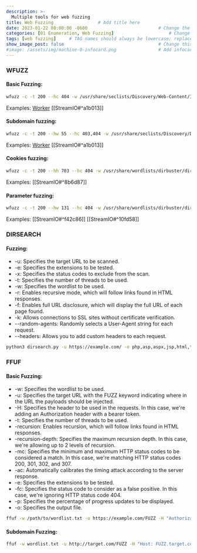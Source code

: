 ```yaml
---
description: >-
  Multiple tools for web fuzzing
title: Web Fuzzing                 # Add title here
date: 2023-01-22 08:00:00 -0600                           # Change the date to match completion date
categories: [01 Enumeration, Web Fuzzing]                     # Change Templates to Writeup
tags: [web fuzzing]     # TAG names should always be lowercase; replace template with writeup, and add relevant tags
show_image_post: false                                    # Change this to true
#image: /assets/img/machine-0-infocard.png                # Add infocard image here for post preview image
---
```

### WFUZZ

#### Basic Fuzzing:
```bash
wfuzz -c -t 200 --hc 404 -w /usr/share/seclists/Discovery/Web-Content/IIS.fuzz.txt -u http://10.10.10.203/FUZZ
```
Examples:
[Worker](https://shuciran.github.io/posts/Worker/#fnref:web-fuzzing)
[[StreamIO#^a1b013]]

#### Subdomain fuzzing:
```bash
wfuzz -c -t 200 --hw 55 --hc 403,404 -w /usr/share/seclists/Discovery/DNS/subdomains-top1million-110000.txt -H 'Host: FUZZ.worker.htb' -u http://worker.htb/
```
Examples:
[Worker](https://shuciran.github.io/posts/Worker/#fnref:web-fuzzing-subdomain)
[[StreamIO#^a1b013]]

#### Cookies fuzzing:
```bash
wfuzz -c -t 200 --hh 703 --hc 404 -w /usr/share/wordlists/dirbuster/directory-list-2.3-medium.txt -b 'PHPSESSID=b4l3qrn1urotb80r5qbsvmrpge' -u https://streamio.htb/FUZZ
```
Examples:
[[StreamIO#^8b6d87]]

#### Parameter fuzzing:
```bash
wfuzz -c -t 200 --hw 131 --hc 404 -w /usr/share/wordlists/dirbuster/directory-list-2.3-medium.txt -b 'PHPSESSID=b4l3qrn1urotb80r5qbsvmrpge' -u https://streamio.htb/admin/\\?FUZZ=
```
Examples:
[[StreamIO#^f42c86]]
[[StreamIO#^10fd58]]

### DIRSEARCH

#### Fuzzing:
- -u: Specifies the target URL to be scanned.
- -e: Specifies the extensions to be tested.
- -x: Specifies the status codes to exclude from the scan.
- -t: Specifies the number of threads to be used.
- -w: Specifies the wordlist to be used.
- -r: Enables recursive mode, which will follow links found in HTML responses.
- -f: Enables full URL disclosure, which will display the full URL of each page found.
- -k: Allows connections to SSL sites without certificate verification.
- --random-agents: Randomly selects a User-Agent string for each request.
- --headers: Allows you to add custom headers to each request.

```bash
python3 dirsearch.py -u https://example.com/ -e php,asp,aspx,jsp,html,txt -x 403,404 -t 50 -w /path/to/wordlist.txt -r -f -k --random-agents --headers 'User-Agent: Mozilla/5.0 (Windows NT 10.0; Win64; x64) AppleWebKit/537.36 (KHTML, like Gecko) Chrome/58.0.3029.110 Safari/537.3'

```
### FFUF

#### Basic Fuzzing:
- -w: Specifies the wordlist to be used.
- -u: Specifies the target URL with the FUZZ keyword indicating where in the URL the payloads should be injected.
- -H: Specifies the header to be used in the requests. In this case, we're adding an Authorization header with a bearer token.
- -t: Specifies the number of threads to be used.
- -recursion: Enables recursion, which will follow links found in HTML responses.
- -recursion-depth: Specifies the maximum recursion depth. In this case, we're allowing up to 2 levels of recursion.
- -mc: Specifies the minimum and maximum HTTP status codes to be considered a match. 
     In this case, we're matching HTTP status codes 200, 301, 302, and 307.
- -ac: Automatically calibrates the timing attack according to the server response.
- -e: Specifies the extensions to be tested.
- -fc: Specifies the status code to consider as a false positive. In this case, we're ignoring HTTP status code 404.
- -p: Specifies the percentage of progress updates to be displayed.
- -o: Specifies the output file.
```bash
ffuf -w /path/to/wordlist.txt -u https://example.com/FUZZ -H "Authorization: Bearer 123456789" -t 100 -recursion -recursion-depth 2 -mc 200,301,302,307 -ac -e .php,.txt,.html -fc 404 -p 0.5 -o output.html
```
#### Subdomain Fuzzing:
```bash
ffuf -w wordlist.txt -u http://target.com/FUZZ -H "Host: FUZZ.target.com" -fs 4242
```
